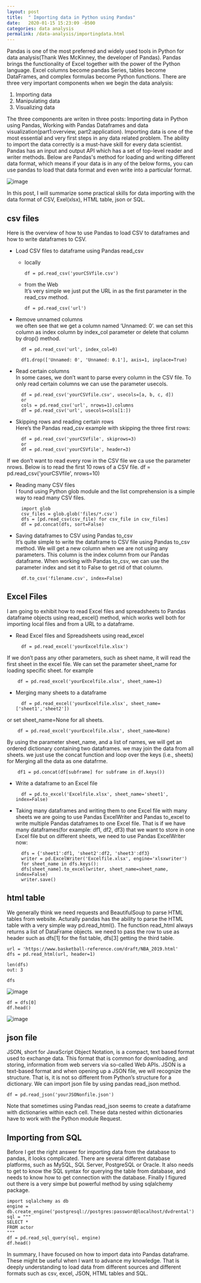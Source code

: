 ```yaml
---
layout: post
title:  " Importing data in Python using Pandas"
date:   2020-01-15 15:23:09 -0500
categories: data analysis
permalink: /data-analysis/importingdata.html
---
```

Pandas is one of the most preferred and widely used tools in Python for data analysis(Thank Wes McKinney, the developer of Pandas). Pandas brings the functionality of Excel together with the power of the Python language. Excel columns become pandas Series, tables become DataFrames, and complex formulas become Python functions. There are three very important components when we begin the data analysis:  

1. Importing data
2. Manipulating data
3. Visualizing data

The three components are writen in three posts: Importing data in Python using Pandas, Working with Pandas Dataframes and data visualization(part1:overview, part2:application). Importing data is one of the most essential and very first steps in any data related problem. The ability to import the data correctly is a must-have skill for every data scientist. Pandas has an input and output API which has a set of top-level reader and writer methods. Below are Pandas's method for loading and writing different data format, which means if your data is in any of the below forms, you can use pandas to load that data format and even write into a particular format.

![image](https://user-images.githubusercontent.com/54314187/76475442-411fac00-63d5-11ea-9f91-dc8742a270f0.png)

In this post, I will summarize some practical skills for data importing with the data format of CSV, Exel(xlsx), HTML table, json or SQL. 

## csv files

Here is the overview of how to use Pandas to load CSV to dataframes and how to write dataframes to CSV.

- Load CSV files to dataframe using  Pandas read_csv  
  - locally  

        df = pd.read_csv('yourCSVfile.csv')  

  - from the Web  
  It’s very simple we just put the URL in as the first parameter in the read_csv method.  

        df = pd.read_csv('url')

- Remove unnamed columns  
we often see that we get a column named ‘Unnamed: 0’. we can set this column as index column by index_col parameter or delete that column by drop() method. 

        df = pd.read_csv('url', index_col=0)  

        df1.drop(['Unnamed: 0', 'Unnamed: 0.1'], axis=1, inplace=True)  

- Read certain columns  
In some cases, we don’t want to parse every column in the CSV file. To only read certain columns we can use the parameter usecols.  

        df = pd.read_csv('yourCSVfile.csv', usecols=[a, b, c, d])  
        or  
        cols = pd.read_csv('url', nrows=1).columns  
        df = pd.read_csv('url', usecols=cols[1:])  

- Skipping rows and reading certain rows  
Here’s the Pandas read_csv example with skipping the three first rows: 

        df = pd.read_csv('yourCSVfile', skiprows=3)  
        or  
        df = pd.read_csv('yourCSVfile', header=3) 
    
If we don’t want to read every row in the CSV file we ca use the parameter nrows.  Below is to read the first 10 rows of a CSV file.
        df = pd.read_csv('yourCSVfile', nrows=10)  

- Reading many CSV files  
I found using Python glob module and the list comprehension is a simple way to read many CSV files.

        import glob  
        csv_files = glob.glob('files/*.csv')  
        dfs = [pd.read_csv(csv_file) for csv_file in csv_files]   
        df = pd.concat(dfs, sort=False)  

- Saving dataframes to CSV using Pandas to_csv  
It’s quite simple to write the dataframe to CSV file using Pandas to_csv method.  We will get a new column when we are not using any parameters. This column is the index column from our Pandas dataframe. When working with Pandas to_csv, we can use the parameter index and set it to False to get rid of that column.  

        df.to_csv('filename.csv', index=False)

##  Excel Files

I am going to exhibit how to read Excel files and spreadsheets to Pandas dataframe objects using read_excel() method, which works well both for importing local files and from a URL to a dataframe.

- Read Excel files and Spreadsheets using read_excel 

        df = pd.read_excel('yourExcelfile.xlsx') 
     
If we don’t pass any other parameters, such as sheet name, it will read the first sheet in the excel file. We can set the parameter sheet_name for loading specific sheet. for example  

        df = pd.read_excel('yourExcelfile.xlsx', sheet_name=1)  
   
- Merging many sheets to a dataframe 

        df = pd.read_excel('yourExcelfile.xlsx', sheet_name=['sheet1','sheet2'])  

or set sheet_name=None for all sheets.  

        df = pd.read_excel('yourExcelfile.xlsx', sheet_name=None) 
    
By using the parameter sheet_name, and a list of names, we will get an ordered dictionary containing two dataframes. we may join the data from all sheets.  we just use the concat function and loop over the keys (i.e., sheets) for Merging all the data as one datafrme.

        df1 = pd.concat(df[subframe] for subframe in df.keys())  
    
- Write a dataframe to an Excel file

        df = pd.to_excel('Excelfile.xlsx', sheet_name='sheet1', index=False)  
     
- Taking many dataframes and writing them to one Excel file with many sheets 
we are going to use Pandas ExcelWriter and Pandas to_excel to write multiple Pandas dataframes to one Excel file. That is if we have many dataframes(for example: df1, df2, df3) that we want to store in one Excel file but on different sheets, we need to use Pandas ExcelWriter now:

        dfs = {'sheet1':df1, 'sheet2':df2, 'sheet3':df3}   
        writer = pd.ExcelWriter('Excelfile.xlsx', engine='xlsxwriter')   
        for sheet_name in dfs.keys():   
        dfs[sheet_name].to_excel(writer, sheet_name=sheet_name, index=False)   
        writer.save()  
    
## html table
We generally think we need requests and BeautifulSoup to parse HTML tables from website. Acturally pandas has the ability to parse the HTML table with a very simple way pd.read_html(). The function read_html always returns a list of DataFrame objects.  we need to pass the row to use as header such as dfs[1] for the fist table, dfs[3] getting the third table.

    url = 'https://www.basketball-reference.com/draft/NBA_2019.html' 
    dfs = pd.read_html(url, header=1)
    
    len(dfs)  
    out: 3
    
    dfs  

![image](https://user-images.githubusercontent.com/54314187/76479581-a1691a80-63e2-11ea-90f8-9039b6420625.png)

    
    df = dfs[0]  
    df.head()  
    
![image](https://user-images.githubusercontent.com/54314187/76475988-f3a43e80-63d6-11ea-8738-df1ad43f59f9.png)

## json file  
JSON, short for JavaScript Object Notation, is a compact, text based format used to exchange data. This format that is common for downloading, and storing, information from web servers via so-called Web APIs. JSON is a text-based format and  when opening up a JSON file, we will recognize the structure. That is, it is not so different from Python’s structure for a dictionary.  We can import json file by using pandas read_json method.

    df = pd.read_json('yourJSONonfile.json')
    
Note that sometimes using Pandas read_json seems to create a dataframe with dictionaries within each cell. These data nested within dictionaries have to work with the Python module Request.  


## Importing from SQL  

Before I get the right answer for importing data from the database to pandas, it looks complicated.  There are several different database platforms, such as MySQL, SQL Server, PostgreSQL or Oracle. It also needs to get to know the SQL syntax for querying the table from database, and needs to know how to get connection with the database. Finally I figured out there is a very simpe but powerful method by using sqlalchemy package.

    import sqlalchemy as db  
    engine = db.create_engine('postgresql://postgres:password@localhost/dvdrental')  
    sql = """  
    SELECT *  
    FROM actor  
    """  
    df = pd.read_sql_query(sql, engine)  
    df.head()



In summary, I have focused on how to import data into Pandas dataframe. These might be useful when I want to advance my knowledge. That is deeply understanding to load data from different sources and different formats such as csv, excel, JSON, HTML tables and SQL.
